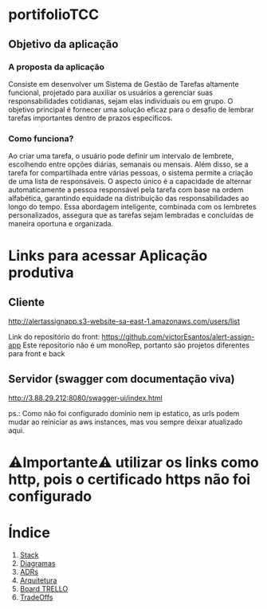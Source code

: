 # portifolioTCC

## Objetivo da aplicação
### A proposta da aplicação 
Consiste em desenvolver um Sistema de Gestão de Tarefas altamente funcional, projetado para auxiliar os usuários a gerenciar suas responsabilidades cotidianas, sejam elas individuais ou em grupo. O objetivo principal é fornecer uma solução eficaz para o desafio de lembrar tarefas importantes dentro de prazos específicos.

### Como funciona?
Ao criar uma tarefa, o usuário pode definir um intervalo de lembrete, escolhendo entre opções diárias, semanais ou mensais. Além disso, se a tarefa for compartilhada entre várias pessoas, o sistema permite a criação de uma lista de responsáveis. O aspecto único é a capacidade de alternar automaticamente a pessoa responsável pela tarefa com base na ordem alfabética, garantindo equidade na distribuição das responsabilidades ao longo do tempo. Essa abordagem inteligente, combinada com os lembretes personalizados, assegura que as tarefas sejam lembradas e concluídas de maneira oportuna e organizada.

# Links para acessar Aplicação produtiva

## Cliente
http://alertassignapp.s3-website-sa-east-1.amazonaws.com/users/list

Link do repositório do front: https://github.com/victorEsantos/alert-assign-app
Este repositorio não é um monoRep, portanto são projetos diferentes para front e back

## Servidor (swagger com documentação viva)
http://3.88.29.212:8080/swagger-ui/index.html

ps.: Como não foi configurado domínio nem ip estatico, as urls podem mudar ao reiniciar as aws instances, mas vou sempre deixar atualizado aqui.

# ⚠️Importante⚠️ utilizar os links como http, pois o certificado https não foi configurado

# Índice
1. [Stack](Stack.md)
2. [Diagramas](DIAGRAMAS.md)
3. [ADRs](ADR.md)
4. [Arquitetura](ARQUITETURA.md)
5. [Board TRELLO](https://trello.com/invite/b/4gDlJt3i/ATTIbb9c3af3cd150407fbcb1fd0f6f06fb29687CC0F/portifolio-victor-2023)
6. [TradeOffs](TRADEOFF.md)